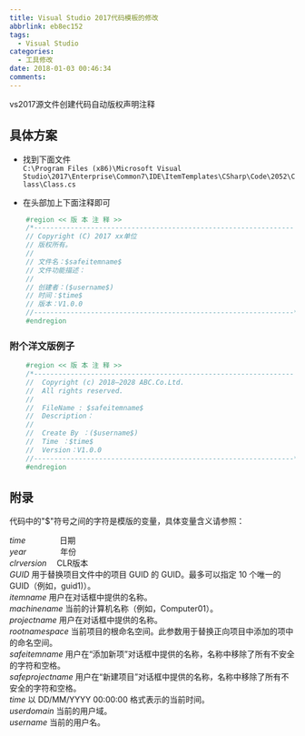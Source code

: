 ```yaml
---
title: Visual Studio 2017代码模板的修改
abbrlink: eb8ec152
tags:
  - Visual Studio
categories:
  - 工具修改
date: 2018-01-03 00:46:34
comments:
---
```


vs2017源文件创建代码自动版权声明注释
<!-- more -->
## 具体方案
* 找到下面文件  
`C:\Program Files (x86)\Microsoft Visual Studio\2017\Enterprise\Common7\IDE\ItemTemplates\CSharp\Code\2052\Class\Class.cs`

 * 在头部加上下面注释即可  
```C#
    #region << 版 本 注 释 >>
    /*----------------------------------------------------------------
    // Copyright (C) 2017 xx单位
    // 版权所有。 
    //
    // 文件名：$safeitemname$
    // 文件功能描述：
    //
    // 创建者：($username$)
    // 时间：$time$
    // 版本：V1.0.0
    //----------------------------------------------------------------*/
    #endregion

```

### 附个洋文版例子
```C#
    #region << 版 本 注 释 >>
    /*----------------------------------------------------------------
    //  Copyright (c) 2018—2028 ABC.Co.Ltd. 
    //  All rights reserved.
    //
    //  FileName : $safeitemname$
    //  Description：
    //
    //  Create By ：($username$)
    //  Time ：$time$
    //  Version：V1.0.0
    //----------------------------------------------------------------*/
    #endregion

```

## 附录
代码中的"$"符号之间的字符是模版的变量，具体变量含义请参照：
 
$time$     　　　　日期  
$year$     　　　　年份  
$clrversion$    　CLR版本  
$GUID$   用于替换项目文件中的项目 GUID 的 GUID。最多可以指定 10 个唯一的 GUID（例如，guid1)）。  
$itemname$  用户在对话框中提供的名称。  
$machinename$    当前的计算机名称（例如，Computer01）。  
$projectname$   用户在对话框中提供的名称。  
$rootnamespace$  当前项目的根命名空间。此参数用于替换正向项目中添加的项中的命名空间。  
$safeitemname$  用户在“添加新项”对话框中提供的名称，名称中移除了所有不安全的字符和空格。  
$safeprojectname$  用户在“新建项目”对话框中提供的名称，名称中移除了所有不安全的字符和空格。  
$time$    以 DD/MM/YYYY 00:00:00 格式表示的当前时间。  
$userdomain$  当前的用户域。  
$username$  当前的用户名。  
